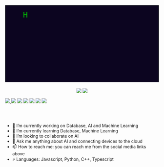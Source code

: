 <h3 align="center">
<img src="./resource/intro.gif">
</h3>
<p align="center">
  <a href="https://www.linkedin.com/in/jeffrey-abraham-b28349174/" target="_blank"><img src="https://img.icons8.com/dusk/48/000000/linkedin.png"/></a>
  <!-- <a href= ""><img src="https://img.icons8.com/dusk/48/000000/medium-new.png"/></a> -->
  <!-- <a href= ""><img src="https://img.icons8.com/color/48/000000/signal-app.png"/></a> -->
  <!-- <a href= ""><img src="https://img.icons8.com/dusk/48/000000/youtube--v2.png"/></a> -->
  <a href="https://twitter.com/DEVMorningCoffe" target="_blank"><img src="https://img.icons8.com/color/48/null/twitter--v1.png"/>
</p>

<p>
  <p>
    <img src="https://views.whatilearened.today/views/github/DEVMorningCoffee/views.svg"/>
    <a href="https://github.com/DEVMorningCoffee?tab=followers"><img src="https://img.shields.io/github/followers/DEVMorningCoffee?color=%234CC61E&label=GitHub%20Followers%20%3A"/></a>
    <a href="https://github.com/DEVMorningCoffee?tab=repositories"><img src="https://badges.frapsoft.com/os/v2/open-source.svg?v=103"/></a>
    <a href="https://github.com/Naereen/badges"><img src="https://img.shields.io/badge/badges-awesome-green.svg"/></a>
    <a href="mailto:JeffreyAbraham27@gmail.com?subject=[GitHub]%20🔥%20Ask%20me%20anything&body=Hello%20Jeffrey%2C%0A%0AI am%20sending%20you%20this%20mail%20after%20seeing%20your%20GitHub profile%20to..."><img src="https://img.shields.io/badge/Ask%20me-anything-1abc9c.svg"/></a>
    <a href="https://www.debian.org/"><img src="https://img.shields.io/badge/Os-Apple-a80030"/></a>
    <a href="https://twitter.com/DEVMorningCoffee"><img src="https://img.shields.io/twitter/follow/DEVMorningCoffee?style=social"/></a>
  </p>
</p>
<br/><br/>

<!--
**DEVMorningCoffee/DEVMorningCoffee** is a ✨ _special_ ✨ repository because its `README.md` (this file) appears on your GitHub profile.
-->

- 🔭 I’m currently working on Database, AI and Machine Learning
- 🌱 I’m currently learning Database, Machine Learning
- 👯 I’m looking to collaborate on AI
- 💬 Ask me anything about AI and connecting devices to the cloud
- 📫 How to reach me: you can reach me from the social media links above
- ⚡ Languages: Javascript, Python, C++, Typescript
